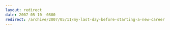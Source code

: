 ```yaml
---
layout: redirect
date: 2007-05-10 -0800
redirect: /archive/2007/05/11/my-last-day-before-starting-a-new-career.aspx/
---
```

